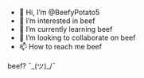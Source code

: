 - 👋 Hi, I’m @BeefyPotato5
- 👀 I’m interested in beef
- 🌱 I’m currently learning beef
- 💞️ I’m looking to collaborate on beef
- 📫 How to reach me beef


beef? ¯\_(ツ)_/¯ 
<!---
BeefyPotato5/BeefyPotato5 is a ✨ special ✨ repository because its `README.md` (this file) appears on your GitHub profile.
You can click the Preview link to take a look at your changes.
--->
